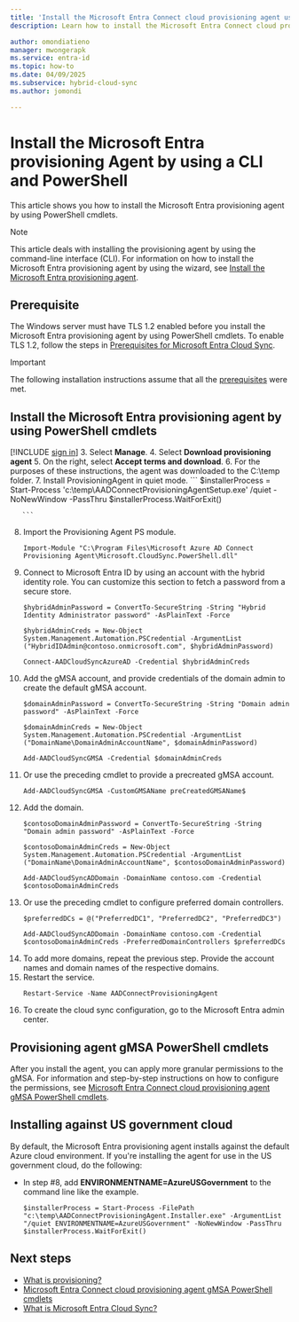 ```yaml
---
title: 'Install the Microsoft Entra Connect cloud provisioning agent using a command-line interface (CLI) and PowerShell'
description: Learn how to install the Microsoft Entra Connect cloud provisioning agent by using PowerShell cmdlets.

author: omondiatieno
manager: mwongerapk
ms.service: entra-id
ms.topic: how-to
ms.date: 04/09/2025
ms.subservice: hybrid-cloud-sync
ms.author: jomondi

---
```



# Install the Microsoft Entra provisioning Agent by using a CLI and PowerShell
This article shows you how to install the Microsoft Entra provisioning agent by using PowerShell cmdlets.
 
>[!NOTE]
>This article deals with installing the provisioning agent by using the command-line interface (CLI). For information on how to install the Microsoft Entra provisioning agent by using the wizard, see [Install the Microsoft Entra provisioning agent](how-to-install.md).

## Prerequisite

The Windows server must have TLS 1.2 enabled before you install the Microsoft Entra provisioning agent by using PowerShell cmdlets. To enable TLS 1.2, follow the steps in [Prerequisites for Microsoft Entra Cloud Sync](how-to-prerequisites.md#tls-requirements).

>[!IMPORTANT]
>The following installation instructions assume that all the [prerequisites](how-to-prerequisites.md) were met.

<a name='install-the-azure-ad-connect-provisioning-agent-by-using-powershell-cmdlets-'></a>

## Install the Microsoft Entra provisioning agent by using PowerShell cmdlets 


[!INCLUDE [sign in](~/includes/cloud-sync-sign-in.md)]
 3. Select **Manage**.
 4. Select **Download provisioning agent**
 5. On the right, select **Accept terms and download**.
 6. For the purposes of these instructions, the agent was downloaded to the C:\temp folder.
 7. Install ProvisioningAgent in quiet mode.
       ```
      $installerProcess = Start-Process 'c:\temp\AADConnectProvisioningAgentSetup.exe' /quiet -NoNewWindow -PassThru 
      $installerProcess.WaitForExit()

       ```
 8. Import the Provisioning Agent PS module.
       ```
       Import-Module "C:\Program Files\Microsoft Azure AD Connect Provisioning Agent\Microsoft.CloudSync.PowerShell.dll" 
       ```
 9. Connect to Microsoft Entra ID by using an account with the hybrid identity role. You can customize this section to fetch a password from a secure store. 
       ```
       $hybridAdminPassword = ConvertTo-SecureString -String "Hybrid Identity Administrator password" -AsPlainText -Force 
    
       $hybridAdminCreds = New-Object System.Management.Automation.PSCredential -ArgumentList ("HybridIDAdmin@contoso.onmicrosoft.com", $hybridAdminPassword) 
       
       Connect-AADCloudSyncAzureAD -Credential $hybridAdminCreds 
       ```
 10. Add the gMSA account, and provide credentials of the domain admin to create the default gMSA account.
       ```
       $domainAdminPassword = ConvertTo-SecureString -String "Domain admin password" -AsPlainText -Force 
    
       $domainAdminCreds = New-Object System.Management.Automation.PSCredential -ArgumentList ("DomainName\DomainAdminAccountName", $domainAdminPassword) 
    
       Add-AADCloudSyncGMSA -Credential $domainAdminCreds 
       ```
 11. Or use the preceding cmdlet to provide a precreated gMSA account.
       ```
       Add-AADCloudSyncGMSA -CustomGMSAName preCreatedGMSAName$ 
       ```
 12. Add the domain.
       ```
       $contosoDomainAdminPassword = ConvertTo-SecureString -String "Domain admin password" -AsPlainText -Force 
    
       $contosoDomainAdminCreds = New-Object System.Management.Automation.PSCredential -ArgumentList ("DomainName\DomainAdminAccountName", $contosoDomainAdminPassword) 
    
       Add-AADCloudSyncADDomain -DomainName contoso.com -Credential $contosoDomainAdminCreds 
       ```
 13. Or use the preceding cmdlet to configure preferred domain controllers.
       ```
       $preferredDCs = @("PreferredDC1", "PreferredDC2", "PreferredDC3") 
    
       Add-AADCloudSyncADDomain -DomainName contoso.com -Credential $contosoDomainAdminCreds -PreferredDomainControllers $preferredDCs 
       ```
 14. To add more domains, repeat the previous step. Provide the account names and domain names of the respective domains.
 15. Restart the service.
       ```
       Restart-Service -Name AADConnectProvisioningAgent  
       ```
 16. To create the cloud sync configuration, go to the Microsoft Entra admin center.

## Provisioning agent gMSA PowerShell cmdlets
After you install the agent, you can apply more granular permissions to the gMSA. For information and step-by-step instructions on how to configure the permissions, see [Microsoft Entra Connect cloud provisioning agent gMSA PowerShell cmdlets](how-to-gmsa-cmdlets.md).

## Installing against US government cloud
By default, the Microsoft Entra provisioning agent installs against the default Azure cloud environment. If you're installing the agent for use in the US government cloud, do the following:

- In step #8, add **ENVIRONMENTNAME=AzureUSGovernment** to the command line like the example.
    ```
    $installerProcess = Start-Process -FilePath "c:\temp\AADConnectProvisioningAgent.Installer.exe" -ArgumentList "/quiet ENVIRONMENTNAME=AzureUSGovernment" -NoNewWindow -PassThru 
    $installerProcess.WaitForExit()
   ```

## Next steps 

- [What is provisioning?](../what-is-provisioning.md)
- [Microsoft Entra Connect cloud provisioning agent gMSA PowerShell cmdlets](how-to-gmsa-cmdlets.md)
- [What is Microsoft Entra Cloud Sync?](what-is-cloud-sync.md)
